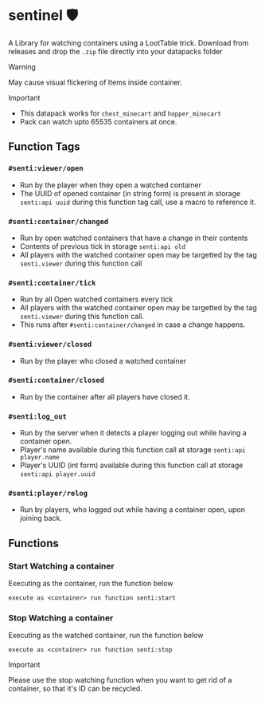 # sentinel 🛡️
A Library for watching containers using a LootTable trick.
Download from releases and drop the ``.zip`` file directly into your datapacks folder

>[!Warning]
>May cause visual flickering of Items inside container.

>[!Important]
>* This datapack works for ``chest_minecart`` and ``hopper_minecart``
>* Pack can watch upto 65535 containers at once.

## Function Tags

### ``#senti:viewer/open``
* Run by the player when they open a watched container
* The UUID of opened container (in string form) is present in storage ``senti:api uuid`` during this function tag call, use a macro to reference it.


### ``#senti:container/changed``
* Run by open watched containers that have a change in their contents
* Contents of previous tick in storage ``senti:api old``
* All players with the watched container open may be targetted by the tag ``senti.viewer`` during this function call

### ``#senti:container/tick``
* Run by all Open watched containers every tick
* All players with the watched container open may be targetted by the tag ``senti.viewer`` during this function call.
* This runs after ``#senti:container/changed`` in case a change happens.


### ``#senti:viewer/closed``
* Run by the player who closed a watched container


### ``#senti:container/closed``
* Run by the container after all players have closed it.

### ``#senti:log_out``
* Run by the server when it detects a player logging out while having a container open.
* Player's name available during this function call at storage ``senti:api player.name``
* Player's UUID (int form) available during this function call at storage ``senti:api player.uuid``

### ``#senti:player/relog``
* Run by players, who logged out while having a container open, upon joining back.

## Functions

### Start Watching a container
Executing as the container, run the function below
```mcfunction
execute as <container> run function senti:start
```

### Stop Watching a container
Executing as the watched container, run the function below
```mcfunction
execute as <container> run function senti:stop
```
> [!Important]
> Please use the stop watching function when you want to get rid of a container, so that it's ID can be recycled.

